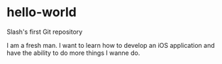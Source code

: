 # hello-world
Slash's first Git repository

I am a fresh man. I want to learn how to develop an iOS application and 
have the ability to do more things I wanne do.
